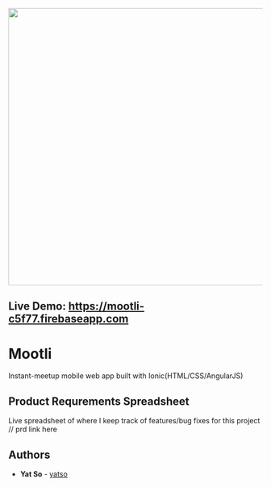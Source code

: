 <a href="https://mootli-c5f77.firebaseapp.com/"><img src="images/your-todo-list-screenshot.png" width="550px">
</a>

## Live Demo: https://mootli-c5f77.firebaseapp.com


# Mootli

Instant-meetup mobile web app built with Ionic(HTML/CSS/AngularJS) 

## Product Requrements Spreadsheet

Live spreadsheet of where I keep track of features/bug fixes for this project
// prd link here

## Authors

* **Yat So**  - [yatso](https://github.com/yatso)
